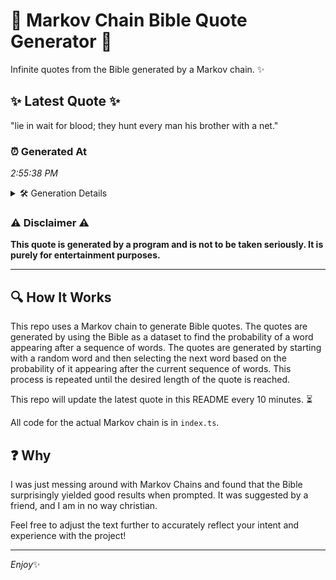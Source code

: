 # 📖 Markov Chain Bible Quote Generator 📖

Infinite quotes from the Bible generated by a Markov chain. ✨

## ✨ Latest Quote ✨
"lie in wait for blood; they hunt every man his brother with a net."

### ⏰ Generated At
*2:55:38 PM*

<details>
    <summary>🛠️ Generation Details</summary>
    <p>
        <strong>🌱 Seed:</strong> lie<br>
        <strong>🔄 Iterations:</strong> 13<br>
        <strong>📜 Context History:</strong><br>[ lie ]: in<br>[ lie, in ]: wait<br>[ lie, in, wait ]: for<br>[ lie, in, wait, for ]: blood;<br>[ lie, in, wait, for, blood; ]: they<br>[ lie, in, wait, for, blood;, they ]: hunt<br>[ in, wait, for, blood;, they, hunt ]: every<br>[ wait, for, blood;, they, hunt, every ]: man<br>[ for, blood;, they, hunt, every, man ]: his<br>[ blood;, they, hunt, every, man, his ]: brother<br>[ they, hunt, every, man, his, brother ]: with<br>[ hunt, every, man, his, brother, with ]: a<br>[ every, man, his, brother, with, a ]: net.<br>
    </p>
</details>

### ⚠️ Disclaimer ⚠️
**This quote is generated by a program and is not to be taken seriously. It is purely for entertainment purposes.**

---

## 🔍 How It Works

This repo uses a Markov chain to generate Bible quotes. The quotes are generated by using the Bible as a dataset to find the probability of a word appearing after a sequence of words. The quotes are generated by starting with a random word and then selecting the next word based on the probability of it appearing after the current sequence of words. This process is repeated until the desired length of the quote is reached.

This repo will update the latest quote in this README every 10 minutes. ⏳

All code for the actual Markov chain is in `index.ts`.

## ❓ Why

I was just messing around with Markov Chains and found that the Bible surprisingly yielded good results when prompted. 
It was suggested by a friend, and I am in no way christian.

Feel free to adjust the text further to accurately reflect your intent and experience with the project!

---

*Enjoy*✨
